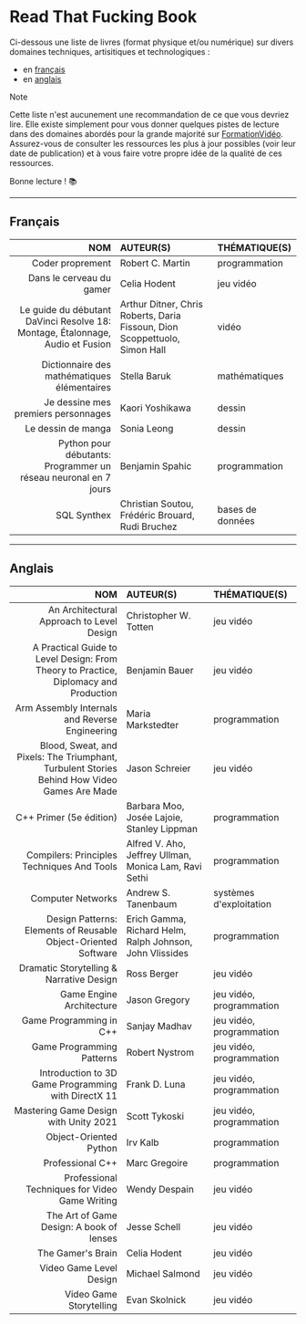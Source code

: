 # Read That Fucking Book

Ci-dessous une liste de livres (format physique et/ou numérique) sur divers domaines techniques, artisitiques et technologiques :

+ en [français](#français)
+ en [anglais](#anglais)

> [!NOTE]
> Cette liste n'est aucunement une recommandation de ce que vous devriez lire. Elle existe simplement pour vous donner quelques pistes de lecture dans des domaines abordés pour la grande majorité sur [FormationVidéo](https://www.youtube.com/formationvideo8). Assurez-vous de consulter les ressources les plus à jour possibles (voir leur date de publication) et à vous faire votre propre idée de la qualité de ces ressources.

Bonne lecture ! 📚

---

## Français

|NOM|AUTEUR(S)|THÉMATIQUE(S)|
|--:|:--|:--|
|Coder proprement|Robert C. Martin|programmation|
|Dans le cerveau du gamer|Celia Hodent|jeu vidéo|
|Le guide du débutant DaVinci Resolve 18: Montage, Étalonnage, Audio et Fusion|Arthur Ditner, Chris Roberts, Daria Fissoun, Dion Scoppettuolo, Simon Hall|vidéo|
|Dictionnaire des mathématiques élémentaires|Stella Baruk|mathématiques|
|Je dessine mes premiers personnages|Kaori Yoshikawa|dessin|
|Le dessin de manga|Sonia Leong|dessin|
|Python pour débutants: Programmer un réseau neuronal en 7 jours|Benjamin Spahic|programmation|
|SQL Synthex|Christian Soutou, Frédéric Brouard, Rudi Bruchez|bases de données|

---

## Anglais

|NOM|AUTEUR(S)|THÉMATIQUE(S)|
|--:|:--|:--|
|An Architectural Approach to Level Design|Christopher W. Totten|jeu vidéo|
|A Practical Guide to Level Design: From Theory to Practice, Diplomacy and Production|Benjamin Bauer|jeu vidéo|
|Arm Assembly Internals and Reverse Engineering|Maria Markstedter|programmation|
|Blood, Sweat, and Pixels: The Triumphant, Turbulent Stories Behind How Video Games Are Made|Jason Schreier|jeu vidéo|
|C++ Primer (5e édition)|Barbara Moo, Josée Lajoie, Stanley Lippman|programmation|
|Compilers: Principles Techniques And Tools|Alfred V. Aho, Jeffrey Ullman, Monica Lam, Ravi Sethi|programmation|
|Computer Networks|Andrew S. Tanenbaum|systèmes d'exploitation|
|Design Patterns: Elements of Reusable Object-Oriented Software|Erich Gamma, Richard Helm, Ralph Johnson, John Vlissides|programmation|
|Dramatic Storytelling & Narrative Design|Ross Berger|jeu vidéo|
|Game Engine Architecture|Jason Gregory|jeu vidéo, programmation|
|Game Programming in C++|Sanjay Madhav|jeu vidéo, programmation|
|Game Programming Patterns|Robert Nystrom|jeu vidéo, programmation|
|Introduction to 3D Game Programming with DirectX 11|Frank D. Luna|jeu vidéo, programmation|
|Mastering Game Design with Unity 2021|Scott Tykoski|jeu vidéo, programmation|
|Object-Oriented Python|Irv Kalb|programmation|
|Professional C++|Marc Gregoire|programmation|
|Professional Techniques for Video Game Writing|Wendy Despain|jeu vidéo|
|The Art of Game Design: A book of lenses|Jesse Schell|jeu vidéo|
|The Gamer's Brain|Celia Hodent|jeu vidéo|
|Video Game Level Design|Michael Salmond|jeu vidéo|
|Video Game Storytelling|Evan Skolnick|jeu vidéo|
